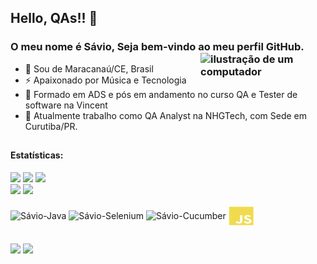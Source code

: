 <link rel="stylesheet" href="https://cdn.jsdelivr.net/gh/devicons/devicon@v2.15.1/devicon.min.css">

## Hello, QAs!! 👋
### O meu nome é Sávio, Seja bem-vindo ao meu perfil GitHub. <img src="https://raw.githubusercontent.com/MicaelliMedeiros/micaellimedeiros/master/image/computer-illustration.png" alt="ilustração de um computador" min-width="200px" max-width="200px" width="200px" align="right">

- 🔰  Sou de Maracanaú/CE, Brasil
- ⚡ Apaixonado por Música e Tecnologia
- 🧠 Formado em ADS e pós em andamento no curso QA e Tester de software na Vincent
- 🏦 Atualmente trabalho como QA Analyst na NHGTech, com Sede em Curutiba/PR.

##

#### Estatísticas:
<div>
<img loading="lazy" height="180em" src="https://github-readme-stats.vercel.app/api/top-langs/?username=israelltulio&layout=compact&langs_count=7&theme=radical"/>
<img loading="lazy" height="180em" src="https://github-readme-stats.vercel.app/api/?username=israelltulio&show_icons=true&include_all_commits=true&theme=radical"/>
<img loading="lazy" height="153em" src="http://github-readme-streak-stats.herokuapp.com/?user=israelltulio&amp;theme=radical">
</div>

<div>
<img loading="lazy" height="180em" src="https://github-readme-stats.vercel.app/api/top-langs/?username=SavioHolandalayout=compact&langs_count=7&theme=radical"/>
<img height="160em" src="https://github-readme-stats.vercel.app/api/top-langs/?username=SavioHolanda&layout=compact&langs_count=7&theme=dracula"/>
</div>

<div style="display: inline_block"><br>
  <img align="center" alt="Sávio-Java" height="30" width="40" src="https://cdn.jsdelivr.net/gh/devicons/devicon/icons/java/java-original.svg">
  <img align="center" alt="Sávio-Selenium" height="30" width="40" src="https://cdn.jsdelivr.net/gh/devicons/devicon/icons/selenium/selenium-original.svg">
  <img align="center" alt="Sávio-Cucumber" height="30" width="40" src="https://cdn.jsdelivr.net/gh/devicons/devicon/icons/cucumber/cucumber-plain.svg">
  <img align="center" alt="Sávio-Js" height="30" width="40" src="https://raw.githubusercontent.com/devicons/devicon/master/icons/javascript/javascript-plain.svg">
</div>

## 

<div>
<a href="https://instagram.com/s4vio4" target="_blank"><img src="https://img.shields.io/badge/-Instagram-%23E4405F?style=for-the-badge&logo=instagram&logoColor=white" target="_blank"></a>
<a href="https://www.linkedin.com/in/savio-holanda/" target="_blank"><img src="https://img.shields.io/badge/-LinkedIn-%230077B5?style=for-the-badge&logo=linkedin&logoColor=white" target="_blank"></a>  
</div>
